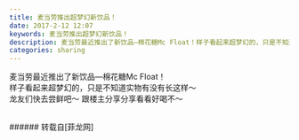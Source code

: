 ```yaml
---
title: 麦当劳推出超梦幻新饮品！
date: 2017-2-12 12:07
keywords: 麦当劳推出超梦幻新饮品！
description: 麦当劳最近推出了新饮品—棉花糖Mc Float！样子看起来超梦幻的，只是不知道实物有没有长这样～龙友们快去尝鲜吧～ 跟楼主分享分享看看好喝不～
categories: sharing
---
```

<td class="t_f" id="postmessage_554745">

麦当劳最近推出了新饮品—棉花糖Mc Float！<br/>
样子看起来超梦幻的，只是不知道实物有没有长这样～<br/>
龙友们快去尝鲜吧～ 跟楼主分享分享看看好喝不～<br/>
<img alt="" border="0" class="zoom" data-cf-modified-a9e5030d3daac5e9e293eb8e-="" file="http://www.flw.ph/data/appbyme/upload/image/201702/12/hFSJW3vlHR3V.jpg" id="aimg_iczI4" lazyloadthumb="1" onclick="" onmouseover="" src="http://www.flw.ph/data/appbyme/upload/image/201702/12/hFSJW3vlHR3V.jpg"/><br/>
<br/>
</td>
###### 转载自[菲龙网]